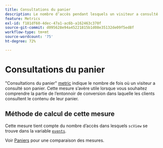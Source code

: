 ```yaml
---
title: Consultations du panier
description: Le nombre d’accès pendant lesquels un visiteur a consulté son panier.
feature: Metrics
exl-id: f181df60-4dec-47a1-ac6b-a162463c370f
source-git-commit: d095628e94a45221815b1d08e35132de09f5ed8f
workflow-type: tm+mt
source-wordcount: '75'
ht-degree: 72%

---
```


# Consultations du panier

&quot;Consultations du panier&quot; [metric](overview.md) indique le nombre de fois où un visiteur a consulté son panier. Cette mesure s’avère utile lorsque vous souhaitez comprendre la partie de l’entonnoir de conversion dans laquelle les clients consultent le contenu de leur panier.

## Méthode de calcul de cette mesure

Cette mesure tient compte du nombre d’accès dans lesquels `scView` se trouve dans la variable [`events`](/help/implement/vars/page-vars/events/events-overview.md).

Voir [Paniers](carts.md) pour une comparaison des mesures.
